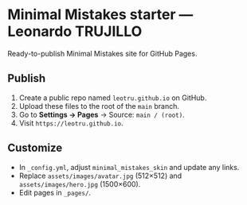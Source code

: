 # Minimal Mistakes starter — Leonardo TRUJILLO

Ready-to-publish Minimal Mistakes site for GitHub Pages.

## Publish
1. Create a public repo named `leotru.github.io` on GitHub.
2. Upload these files to the root of the `main` branch.
3. Go to **Settings → Pages** → Source: `main / (root)`.
4. Visit `https://leotru.github.io`.

## Customize
- In `_config.yml`, adjust `minimal_mistakes_skin` and update any links.
- Replace `assets/images/avatar.jpg` (512×512) and `assets/images/hero.jpg` (1500×600).
- Edit pages in `_pages/`.

